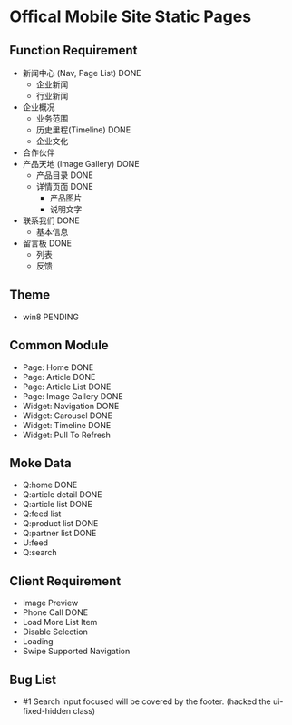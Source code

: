 Offical Mobile Site Static Pages
==========

## Function Requirement
- 新闻中心 (Nav, Page List) DONE
	- 企业新闻
	- 行业新闻
- 企业概况
	- 业务范围
	- 历史里程(Timeline) DONE
	- 企业文化
- 合作伙伴
- 产品天地 (Image Gallery) DONE
	- 产品目录 DONE
	- 详情页面 DONE	
		- 产品图片
		- 说明文字
- 联系我们 DONE
	- 基本信息
- 留言板 DONE
	- 列表
	- 反馈

## Theme
- win8 PENDING

## Common Module
- Page: Home DONE
- Page: Article DONE
- Page: Article List DONE
- Page: Image Gallery DONE
- Widget: Navigation DONE
- Widget: Carousel DONE
- Widget: Timeline DONE
- Widget: Pull To Refresh

## Moke Data
- Q:home DONE
- Q:article detail DONE
- Q:article list DONE
- Q:feed list
- Q:product list DONE
- Q:partner list DONE
- U:feed
- Q:search

## Client Requirement
- Image Preview
- Phone Call DONE
- Load More List Item
- Disable Selection
- Loading
- Swipe Supported Navigation

## Bug List
- #1 Search input focused will be covered by the footer. (hacked the ui-fixed-hidden class)